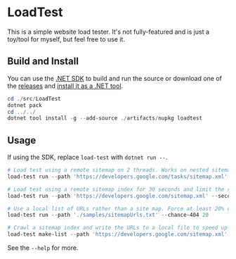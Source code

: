 # LoadTest

This is a simple website load tester. It's not fully-featured and is just a toy/tool for myself, but feel free to use it.

## Build and Install

You can use the [.NET SDK](https://dot.net/download) to build and run the source or download one of the [releases](https://github.com/void-type/LoadTest/releases) and [install it as a .NET tool](https://docs.microsoft.com/en-us/dotnet/core/tools/global-tools-how-to-use#use-the-tool-as-a-global-tool).

```powershell
cd ./src/LoadTest
dotnet pack
cd ../../
dotnet tool install -g --add-source ./artifacts/nupkg loadtest
```

## Usage

If using the SDK, replace `load-test` with `dotnet run --`.

```powershell
# Load test using a remote sitemap on 2 threads. Works on nested sitemap indexes.
load-test run --path 'https://developers.google.com/tasks/sitemap.xml' --threads 2

# Load test using a remote sitemap index for 30 seconds and limit the rate of requests.
load-test run --path 'https://developers.google.com/sitemap.xml' --seconds 30 --delay

# Use a local list of URLs rather than a site map. Force at least 20% chance of 404.
load-test run --path './samples/sitemapUrls.txt' --chance-404 20

# Crawl a sitemap index and write the URLs to a local file to speed up repeat runs where sitemap retrieval is slow.
load-test make-list --path 'https://developers.google.com/sitemap.xml' --output './samples/url-list.txt'
```

See the `--help` for more.

